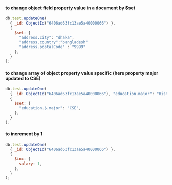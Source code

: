 #### to change object field property value in a document by $set

```javascript
db.test.updateOne(
  { _id: ObjectId("6406ad63fc13ae5a40000066") },
  {
    $set: {
      "address.city": "dhaka",
      "address.country":"bangladesh"
      "address.postalCode" : "9999"
    },
  }
);
```

#### to change array of object property value specific (here property major updated to CSE)

```javascript
db.test.updateOne(
  { _id: ObjectId("6406ad63fc13ae5a40000066"), "education.major": "History" },
  {
    $set: {
      "education.$.major": "CSE",
    },
  }
);
```

#### to increment by 1

```javascript
db.test.updateOne(
  { _id: ObjectId("6406ad63fc13ae5a40000066") },
  {
    $inc: {
      salary: 1,
    },
  }
);
```
